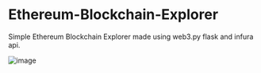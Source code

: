 # Ethereum-Blockchain-Explorer
Simple Ethereum Blockchain Explorer made using web3.py flask and infura api.

![image](https://github.com/shaikat010/Ethereum-Blockchain-Explorer/assets/68814937/57ea18b8-e345-4435-810d-91e179a31d28)
